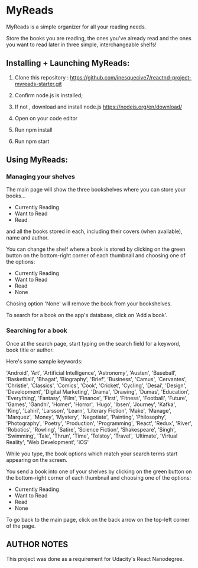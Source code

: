 # MyReads 

MyReads is a simple organizer for all your reading needs.

Store the books you are reading, the ones you've already read and the ones you want to read later in three simple, interchangeable shelfs!

## Installing + Launching MyReads:

1. Clone this repository : https://github.com/inesquecive7/reactnd-project-myreads-starter.git

1. Confirm node.js is installed;
1. If not , download and install node.js https://nodejs.org/en/download/
1. Open on your code editor
1. Run npm install 
1. Run npm start

## Using MyReads:

### **Managing your shelves**

The main page will show the three bookshelves where you can store your books...

* Currently Reading
* Want to Read
* Read

 and all the books stored in each, including their covers (when available), name and author. 

You can change the shelf where a book is stored by clicking on the green button on the bottom-right corner of each thumbnail and choosing one of the options:

* Currently Reading
* Want to Read
* Read
* None

Chosing option 'None' will remove the book from your bookshelves.

To search for a book on the app's database, click on 'Add a book'.

### **Searching for a book**

Once at the search page, start typing on the search field for a keyword, book title or author.

Here's some sample keywords:

'Android', 'Art', 'Artificial Intelligence', 'Astronomy', 'Austen', 'Baseball', 'Basketball', 'Bhagat', 'Biography', 'Brief', 'Business', 'Camus', 'Cervantes', 'Christie', 'Classics', 'Comics', 'Cook', 'Cricket', 'Cycling', 'Desai', 'Design', 'Development', 'Digital Marketing', 'Drama', 'Drawing', 'Dumas', 'Education', 'Everything', 'Fantasy', 'Film', 'Finance', 'First', 'Fitness', 'Football', 'Future', 'Games', 'Gandhi', 'Homer', 'Horror', 'Hugo', 'Ibsen', 'Journey', 'Kafka', 'King', 'Lahiri', 'Larsson', 'Learn', 'Literary Fiction', 'Make', 'Manage', 'Marquez', 'Money', 'Mystery', 'Negotiate', 'Painting', 'Philosophy', 'Photography', 'Poetry', 'Production', 'Programming', 'React', 'Redux', 'River', 'Robotics', 'Rowling', 'Satire', 'Science Fiction', 'Shakespeare', 'Singh', 'Swimming', 'Tale', 'Thrun', 'Time', 'Tolstoy', 'Travel', 'Ultimate', 'Virtual Reality', 'Web Development', 'iOS'

While you type, the book options which match your search terms start appearing on the screen.

You send a book into one of your shelves by clicking on the green button on the bottom-right corner of each thumbnail and choosing one of the options:

* Currently Reading
* Want to Read
* Read
* None

To go back to the main page, click on the back arrow on the top-left corner of the page.

## AUTHOR NOTES

This project was done as a requirement for Udacity's React Nanodegree.